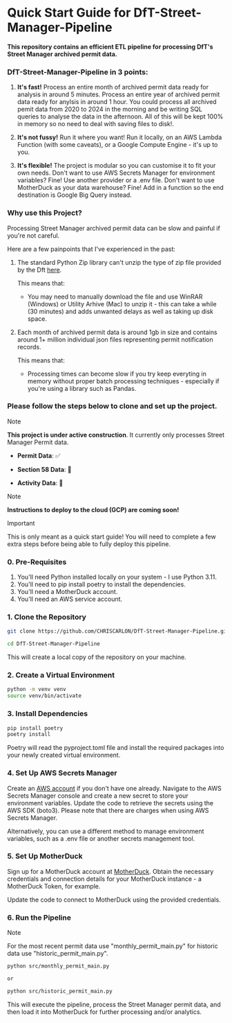 # Quick Start Guide for DfT-Street-Manager-Pipeline

**This repository contains an efficient ETL pipeline for processing DfT's Street Manager archived permit data.** 

### DfT-Street-Manager-Pipeline in 3 points:

1. **It's fast!** Process an entire month of archived permit data ready for analysis in around 5 minutes. Process an entire year of archived permit data ready for anylsis in around 1 hour. You could process all archived pemit data from 2020 to 2024 in the morning and be writing SQL queries to analyse the data in the afternoon. All of this will be kept 100% in memory so no need to deal with saving files to disk!. 

2. **It's not fussy!** Run it where you want! Run it locally, on an AWS Lambda Function (with some caveats), or a Google Compute Engine - it's up to you. 

3. **It's flexible!** The project is modular so you can customise it to fit your own needs. Don't want to use AWS Secrets Manager for environment variables? Fine! Use another provider or a .env file. Don't want to use MotherDuck as your data warehouse? Fine! Add in a function so the end destination is Google Big Query instead. 

### Why use this Project?  

Processing Street Manager archived permit data can be slow and painful if you're not careful.  

Here are a few painpoints that I've experienced in the past:

1. The standard Python Zip library can't unzip the type of zip file provided by the Dft [here](https://department-for-transport-streetmanager.github.io/street-manager-docs/archived-notifications/#permit/2024/). 

    This means that:

    - You may need to manually download the file and use WinRAR (Windows) or Utility Arhive (Mac) to unzip it - this can take a while (30 minutes) and adds unwanted delays as well as taking up disk space.     

2. Each month of archived permit data is around 1gb in size and contains around 1+ million individual json files representing permit notification records. 

    This means that:

    - Processing times can become slow if you try keep everyting in memory without proper batch processing techniques - especially if you're using a library such as Pandas. 

### Please follow the steps below to clone and set up the project.

> [!NOTE]  
> **This project is under active construction**. 
It currently only processes Street Manager Permit data.

- **Permit Data**: ✅

- **Section 58 Data**: 🚫

- **Activity Data**: 🚫

>[!NOTE]
> **Instructions to deploy to the cloud (GCP) are coming soon!** 


> [!IMPORTANT]
> This is only meant as a quick start guide!
> You will need to complete a few extra steps before being able to fully deploy this pipeline.

### 0. Pre-Requisites 

1. You'll need Python installed locally on your system - I use Python 3.11.
2. You'll need to pip install poetry to install the dependencies.
3. You'll need a MotherDuck account. 
4. You'll need an AWS service account. 

### 1. Clone the Repository

```bash
git clone https://github.com/CHRISCARLON/DfT-Street-Manager-Pipeline.git

cd DfT-Street-Manager-Pipeline
```
This will create a local copy of the repository on your machine.

### 2. Create a Virtual Environment
```bash
python -m venv venv
source venv/bin/activate
```

### 3. Install Dependencies
```bash
pip install poetry
poetry install
```
Poetry will read the pyproject.toml file and install the required packages into your newly created virtual environment.

### 4. Set Up AWS Secrets Manager
Create an [AWS account](https://aws.amazon.com) if you don't have one already.
Navigate to the AWS Secrets Manager console and create a new secret to store your environment variables. Update the code to retrieve the secrets using the AWS SDK (boto3). Please note that there are charges when using AWS Secrets Manager. 

Alternatively, you can use a different method to manage environment variables, such as a .env file or another secrets management tool.

### 5. Set Up MotherDuck
Sign up for a MotherDuck account at [MotherDuck](https://motherduck.com).
Obtain the necessary credentials and connection details for your MotherDuck instance - a MotherDuck Token, for example.

Update the code to connect to MotherDuck using the provided credentials.

### 6. Run the Pipeline

>[!NOTE]
> For the most recent permit data use "monthly_permit_main.py" for historic data use "historic_permit_main.py".  

```bash
python src/monthly_permit_main.py

or 

python src/historic_permit_main.py
```

This will execute the pipeline, process the Street Manager permit data, and then load it into MotherDuck for further processing and/or analytics.